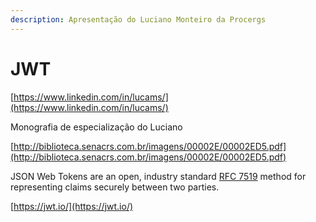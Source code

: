```yaml
---
description: Apresentação do Luciano Monteiro da Procergs
---
```


# JWT

[https://www.linkedin.com/in/lucams/](https://www.linkedin.com/in/lucams/)

Monografia de especialização do Luciano

[http://biblioteca.senacrs.com.br/imagens/00002E/00002ED5.pdf](http://biblioteca.senacrs.com.br/imagens/00002E/00002ED5.pdf)

JSON Web Tokens are an open, industry standard [RFC 7519](https://tools.ietf.org/html/rfc7519) method for representing claims securely between two parties.

[https://jwt.io/](https://jwt.io/)



